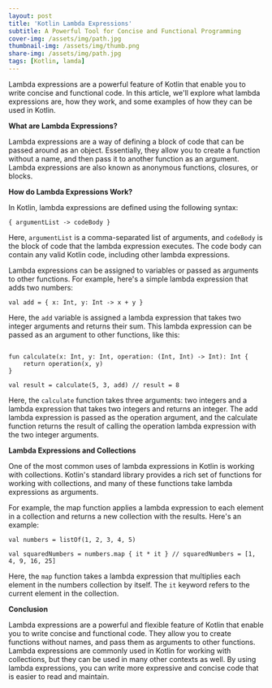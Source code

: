 ```yaml
---
layout: post
title: 'Kotlin Lambda Expressions'
subtitle: A Powerful Tool for Concise and Functional Programming
cover-img: /assets/img/path.jpg
thumbnail-img: /assets/img/thumb.png
share-img: /assets/img/path.jpg
tags: [Kotlin, lamda]
---
```


Lambda expressions are a powerful feature of Kotlin that enable you to write concise and functional code. In this article, we'll explore what lambda expressions are, how they work, and some examples of how they can be used in Kotlin.

**What are Lambda Expressions?**

Lambda expressions are a way of defining a block of code that can be passed around as an object. Essentially, they allow you to create a function without a name, and then pass it to another function as an argument. Lambda expressions are also known as anonymous functions, closures, or blocks.

**How do Lambda Expressions Work?**

In Kotlin, lambda expressions are defined using the following syntax:

```
{ argumentList -> codeBody }
```

Here, `argumentList` is a comma-separated list of arguments, and `codeBody` is the block of code that the lambda expression executes. The code body can contain any valid Kotlin code, including other lambda expressions.

Lambda expressions can be assigned to variables or passed as arguments to other functions. For example, here's a simple lambda expression that adds two numbers:

```
val add = { x: Int, y: Int -> x + y }
```

Here, the `add` variable is assigned a lambda expression that takes two integer arguments and returns their sum. This lambda expression can be passed as an argument to other functions, like this:

```

fun calculate(x: Int, y: Int, operation: (Int, Int) -> Int): Int {
    return operation(x, y)
}

val result = calculate(5, 3, add) // result = 8
```

Here, the `calculate` function takes three arguments: two integers and a lambda expression that takes two integers and returns an integer. The add lambda expression is passed as the operation argument, and the calculate function returns the result of calling the operation lambda expression with the two integer arguments.

**Lambda Expressions and Collections**

One of the most common uses of lambda expressions in Kotlin is working with collections. Kotlin's standard library provides a rich set of functions for working with collections, and many of these functions take lambda expressions as arguments.

For example, the map function applies a lambda expression to each element in a collection and returns a new collection with the results. Here's an example:

```
val numbers = listOf(1, 2, 3, 4, 5)

val squaredNumbers = numbers.map { it * it } // squaredNumbers = [1, 4, 9, 16, 25]
```

Here, the `map` function takes a lambda expression that multiplies each element in the numbers collection by itself. The `it` keyword refers to the current element in the collection.

**Conclusion**

Lambda expressions are a powerful and flexible feature of Kotlin that enable you to write concise and functional code. They allow you to create functions without names, and pass them as arguments to other functions. Lambda expressions are commonly used in Kotlin for working with collections, but they can be used in many other contexts as well. By using lambda expressions, you can write more expressive and concise code that is easier to read and maintain.
